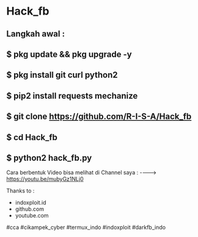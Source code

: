 # Hack_fb

Langkah awal : 
----------------------------------------------------------------
$ pkg update && pkg upgrade -y
----------------------------------------------------------------
$ pkg install git curl python2
----------------------------------------------------------------
$ pip2 install requests mechanize
----------------------------------------------------------------
$ git clone https://github.com/R-I-S-A/Hack_fb
----------------------------------------------------------------
$ cd Hack_fb
----------------------------------------------------------------
$ python2 hack_fb.py
----------------------------------------------------------------

Cara berbentuk Video bisa melihat di Channel saya :
----> https://youtu.be/mubyGz1NLj0


Thanks to :
- indoxploit.id
- github.com
- youtube.com

#cca
#cikampek_cyber
#termux_indo
#indoxploit
#darkfb_indo
